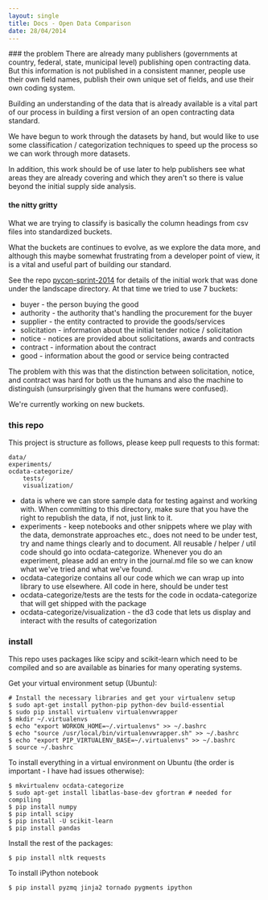 ```yaml
---
layout: single
title: Docs - Open Data Comparison
date: 28/04/2014
---
```

<div class="toc"></div>
### the problem
There are already many publishers (governments at country, federal, state, municipal level) publishing
open contracting data. But this information is not published in a consistent manner, people use their own field names,
publish their own unique set of fields, and use their own coding system.

Building an understanding of the data that is already available is a vital part of our process in
building a first version of an open contracting data standard.

We have begun to work through the datasets by hand, but would like to use some classification / categorization 
techniques to speed up the process so we can work through more datasets.

In addition, this work should be of use later to help publishers see what areas they are already covering and which
they aren't so there is value beyond the initial supply side analysis.

#### the nitty gritty
What we are trying to classify is basically the column headings from csv files into standardized buckets.

What the buckets are continues to evolve, as we explore the data more, and although this maybe somewhat frustrating
from a developer point of view, it is a vital and useful part of building our standard.

See the repo [pycon-sprint-2014](http://github.com/open-contracting/pycon-sprint-2014/) for details of the initial
work that was done under the landscape directory.  At that time we tried to use 7 buckets:

* buyer - the person buying the good
* authority - the authority that's handling the procurement for the buyer
* supplier - the entity contracted to provide the goods/services
* solicitation - information about the initial tender notice / solicitation
* notice - notices are provided about solicitations, awards and contracts
* contract - information about the contract
* good - information about the good or service being contracted

The problem with this was that the distinction between solicitation, notice, and contract was 
hard for both us the humans and also the machine to distinguish (unsurprisingly given that the 
humans were confused).

We're currently working on new buckets.


### this repo
This project is structure as follows, please keep pull requests to this format:

    data/
    experiments/
    ocdata-categorize/
        tests/
        visualization/

* data is where we can store sample data for testing against and working with.
When committing to this directory, make sure that you have the right to republish the data,
if not, just link to it.
* experiments - keep notebooks and other snippets where we play with the data,
demonstrate approaches etc., does not need to be under test, try and name things clearly and 
to document. All reusable / helper / util code should go into ocdata-categorize. Whenever you do an experiment, please add an entry in the journal.md file so we can know what we've tried and what we've found.
* ocdata-categorize contains all our code which we can wrap up into library to use 
elsewhere. All code in here, should be under test
* ocdata-categorize/tests are the tests for the code in ocdata-categorize that
will get shipped with the package
* ocdata-categorize/visualization - the d3 code that lets us display and interact with the
results of categorization


### install
This repo uses packages like scipy and scikit-learn which need to be compiled and so are
available as binaries for many operating systems. 

Get your virtual environment setup (Ubuntu):

    # Install the necessary libraries and get your virtualenv setup
    $ sudo apt-get install python-pip python-dev build-essential 
    $ sudo pip install virtualenv virtualenvwrapper
    $ mkdir ~/.virtualenvs
    $ echo "export WORKON_HOME=~/.virtualenvs" >> ~/.bashrc
    $ echo "source /usr/local/bin/virtualenvwrapper.sh" >> ~/.bashrc 
    $ echo "export PIP_VIRTUALENV_BASE=~/.virtualenvs" >> ~/.bashrc 
    $ source ~/.bashrc 

To install everything in a virtual environment on Ubuntu (the order is important - I have had issues otherwise):
    
    $ mkvirtualenv ocdata-categorize
    $ sudo apt-get install libatlas-base-dev gfortran # needed for compiling
    $ pip install numpy
    $ pip intall scipy
    $ pip install -U scikit-learn
    $ pip install pandas

Install the rest of the packages:

    $ pip install nltk requests

To install iPython notebook

    $ pip install pyzmq jinja2 tornado pygments ipython
